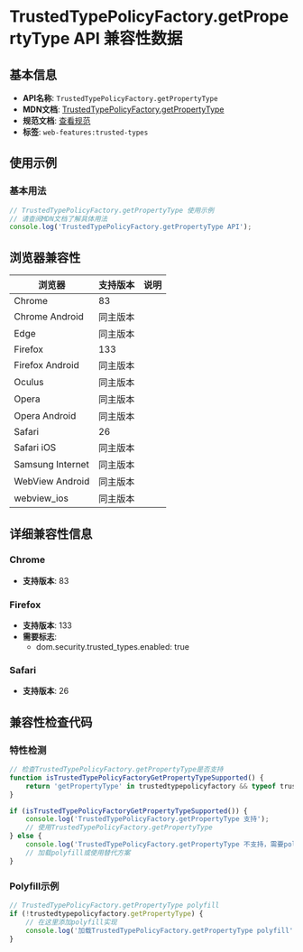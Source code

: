 # TrustedTypePolicyFactory.getPropertyType API 兼容性数据

## 基本信息

- **API名称**: `TrustedTypePolicyFactory.getPropertyType`
- **MDN文档**: [TrustedTypePolicyFactory.getPropertyType](https://developer.mozilla.org/docs/Web/API/TrustedTypePolicyFactory/getPropertyType)
- **规范文档**: [查看规范](https://w3c.github.io/trusted-types/dist/spec/#dom-trustedtypepolicyfactory-getpropertytype)
- **标签**: `web-features:trusted-types`

## 使用示例

### 基本用法

```javascript
// TrustedTypePolicyFactory.getPropertyType 使用示例
// 请查阅MDN文档了解具体用法
console.log('TrustedTypePolicyFactory.getPropertyType API');
```

## 浏览器兼容性

| 浏览器 | 支持版本 | 说明 |
|--------|----------|------|
| Chrome | 83 |  |
| Chrome Android | 同主版本 |  |
| Edge | 同主版本 |  |
| Firefox | 133 |  |
| Firefox Android | 同主版本 |  |
| Oculus | 同主版本 |  |
| Opera | 同主版本 |  |
| Opera Android | 同主版本 |  |
| Safari | 26 |  |
| Safari iOS | 同主版本 |  |
| Samsung Internet | 同主版本 |  |
| WebView Android | 同主版本 |  |
| webview_ios | 同主版本 |  |

## 详细兼容性信息

### Chrome

- **支持版本**: 83

### Firefox

- **支持版本**: 133
- **需要标志**: 
  - dom.security.trusted_types.enabled: true

### Safari

- **支持版本**: 26

## 兼容性检查代码

### 特性检测

```javascript
// 检查TrustedTypePolicyFactory.getPropertyType是否支持
function isTrustedTypePolicyFactoryGetPropertyTypeSupported() {
    return 'getPropertyType' in trustedtypepolicyfactory && typeof trustedtypepolicyfactory.getPropertyType === 'function';
}

if (isTrustedTypePolicyFactoryGetPropertyTypeSupported()) {
    console.log('TrustedTypePolicyFactory.getPropertyType 支持');
    // 使用TrustedTypePolicyFactory.getPropertyType
} else {
    console.log('TrustedTypePolicyFactory.getPropertyType 不支持，需要polyfill');
    // 加载polyfill或使用替代方案
}
```

### Polyfill示例

```javascript
// TrustedTypePolicyFactory.getPropertyType polyfill
if (!trustedtypepolicyfactory.getPropertyType) {
    // 在这里添加polyfill实现
    console.log('加载TrustedTypePolicyFactory.getPropertyType polyfill');
}
```

